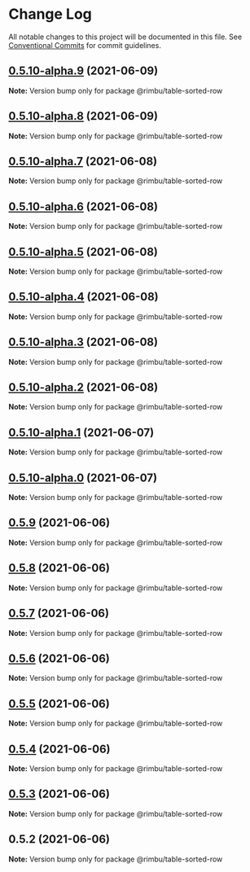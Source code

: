 # Change Log

All notable changes to this project will be documented in this file.
See [Conventional Commits](https://conventionalcommits.org) for commit guidelines.

## [0.5.10-alpha.9](https://github.com/rimbu-org/rimbu/compare/@rimbu/table-sorted-row@0.5.10-alpha.8...@rimbu/table-sorted-row@0.5.10-alpha.9) (2021-06-09)

**Note:** Version bump only for package @rimbu/table-sorted-row





## [0.5.10-alpha.8](https://github.com/rimbu-org/rimbu/compare/@rimbu/table-sorted-row@0.5.10-alpha.7...@rimbu/table-sorted-row@0.5.10-alpha.8) (2021-06-09)

**Note:** Version bump only for package @rimbu/table-sorted-row





## [0.5.10-alpha.7](https://github.com/rimbu-org/rimbu/compare/@rimbu/table-sorted-row@0.5.10-alpha.6...@rimbu/table-sorted-row@0.5.10-alpha.7) (2021-06-08)

**Note:** Version bump only for package @rimbu/table-sorted-row





## [0.5.10-alpha.6](https://github.com/rimbu-org/rimbu/compare/@rimbu/table-sorted-row@0.5.10-alpha.5...@rimbu/table-sorted-row@0.5.10-alpha.6) (2021-06-08)

**Note:** Version bump only for package @rimbu/table-sorted-row





## [0.5.10-alpha.5](https://github.com/rimbu-org/rimbu/compare/@rimbu/table-sorted-row@0.5.10-alpha.4...@rimbu/table-sorted-row@0.5.10-alpha.5) (2021-06-08)

**Note:** Version bump only for package @rimbu/table-sorted-row





## [0.5.10-alpha.4](https://github.com/rimbu-org/rimbu/compare/@rimbu/table-sorted-row@0.5.10-alpha.3...@rimbu/table-sorted-row@0.5.10-alpha.4) (2021-06-08)

**Note:** Version bump only for package @rimbu/table-sorted-row





## [0.5.10-alpha.3](https://github.com/rimbu-org/rimbu/compare/@rimbu/table-sorted-row@0.5.10-alpha.2...@rimbu/table-sorted-row@0.5.10-alpha.3) (2021-06-08)

**Note:** Version bump only for package @rimbu/table-sorted-row





## [0.5.10-alpha.2](https://github.com/rimbu-org/rimbu/compare/@rimbu/table-sorted-row@0.5.10-alpha.1...@rimbu/table-sorted-row@0.5.10-alpha.2) (2021-06-08)

**Note:** Version bump only for package @rimbu/table-sorted-row





## [0.5.10-alpha.1](https://github.com/rimbu-org/rimbu/compare/@rimbu/table-sorted-row@0.5.10-alpha.0...@rimbu/table-sorted-row@0.5.10-alpha.1) (2021-06-07)

**Note:** Version bump only for package @rimbu/table-sorted-row





## [0.5.10-alpha.0](https://github.com/rimbu-org/rimbu/compare/@rimbu/table-sorted-row@0.5.9...@rimbu/table-sorted-row@0.5.10-alpha.0) (2021-06-07)

**Note:** Version bump only for package @rimbu/table-sorted-row





## [0.5.9](https://github.com/rimbu-org/rimbu/compare/@rimbu/table-sorted-row@0.5.8...@rimbu/table-sorted-row@0.5.9) (2021-06-06)

**Note:** Version bump only for package @rimbu/table-sorted-row





## [0.5.8](https://github.com/rimbu-org/rimbu/compare/@rimbu/table-sorted-row@0.5.7...@rimbu/table-sorted-row@0.5.8) (2021-06-06)

**Note:** Version bump only for package @rimbu/table-sorted-row





## [0.5.7](https://github.com/rimbu-org/rimbu/compare/@rimbu/table-sorted-row@0.5.6...@rimbu/table-sorted-row@0.5.7) (2021-06-06)

**Note:** Version bump only for package @rimbu/table-sorted-row





## [0.5.6](https://github.com/rimbu-org/rimbu/compare/@rimbu/table-sorted-row@0.5.5...@rimbu/table-sorted-row@0.5.6) (2021-06-06)

**Note:** Version bump only for package @rimbu/table-sorted-row





## [0.5.5](https://github.com/rimbu-org/rimbu/compare/@rimbu/table-sorted-row@0.5.4...@rimbu/table-sorted-row@0.5.5) (2021-06-06)

**Note:** Version bump only for package @rimbu/table-sorted-row





## [0.5.4](https://github.com/rimbu-org/rimbu/compare/@rimbu/table-sorted-row@0.5.3...@rimbu/table-sorted-row@0.5.4) (2021-06-06)

**Note:** Version bump only for package @rimbu/table-sorted-row





## [0.5.3](https://github.com/rimbu-org/rimbu/compare/@rimbu/table-sorted-row@0.5.2...@rimbu/table-sorted-row@0.5.3) (2021-06-06)

**Note:** Version bump only for package @rimbu/table-sorted-row





## 0.5.2 (2021-06-06)

**Note:** Version bump only for package @rimbu/table-sorted-row
